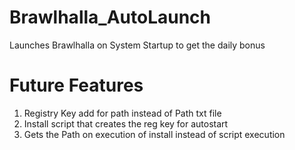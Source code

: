 # Brawlhalla_AutoLaunch
Launches Brawlhalla on System Startup to get the daily bonus

# Future Features
1. Registry Key add for path instead of Path txt file
2. Install script that creates the reg key for autostart
3. Gets the Path on execution of install instead of script execution
